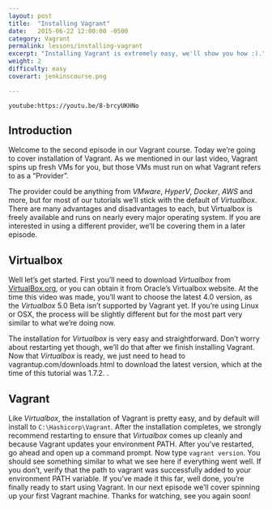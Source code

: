 ```yaml
---
layout: post
title:  "Installing Vagrant"
date:   2015-06-22 12:00:00 -0500
category: Vagrant
permalink: lessons/installing-vagrant
excerpt: "Installing Vagrant is extremely easy, we'll show you how :)."
weight: 2
difficulty: easy
coverart: jenkinscourse.png

---
```

`youtube:https://youtu.be/8-brcyUKHNo`

Introduction
------------
Welcome to the second episode in our Vagrant course.  Today we’re going to cover installation of Vagrant.
As we mentioned in our last video, Vagrant spins up fresh VMs for you, but those VMs must run on what Vagrant refers to as a “Provider”.  

The provider could be anything from *VMware*, *HyperV*, *Docker*, *AWS* and more, but for most of our tutorials we’ll stick with the default of *Virtualbox*.  There are many advantages and disadvantages to each, but Virtualbox is freely available and runs on nearly every major operating system.  If you are interested in using a different provider, we’ll be covering them in a later episode.

Virtualbox
----------
Well let’s get started.  First you’ll need to download *Virtualbox* from [VirtualBox.org](http://VirtualBox.org), or you can obtain it from Oracle’s Virtualbox website.  At the time this video was made, you’ll want to choose the latest 4.0 version, as the *Virtualbox* 5.0 Beta isn’t supported by Vagrant yet.  If you’re using Linux or OSX, the process will be slightly different but for the most part very similar to what we’re doing now.

The installation for *Virtualbox* is very easy and straightforward.  Don’t worry about restarting yet though, we’ll do that after we finish installing Vagrant.  Now that *Virtualbox* is ready, we just need to head to vagrantup.com/downloads.html to download the latest version, which at the time of this tutorial was 1.7.2.  .

Vagrant
-------
Like *Virtualbox*, the installation of Vagrant is pretty easy, and by default will install to `C:\Hashicorp\Vagrant`.  After the installation completes, we strongly recommend restarting to ensure that *Virtualbox* comes up cleanly and because Vagrant updates your environment PATH.  After you’ve restarted, go ahead and open up a command prompt.  Now type `vagrant version`.  You should see something similar to what we see here if everything went well.  If you don’t, verify that the path to vagrant was successfully added to your environment PATH variable.  If you’ve made it this far, well done, you’re finally ready to start using Vagrant.  In our next episode we’ll cover spinning up your first Vagrant machine.  Thanks for watching, see you again soon!
